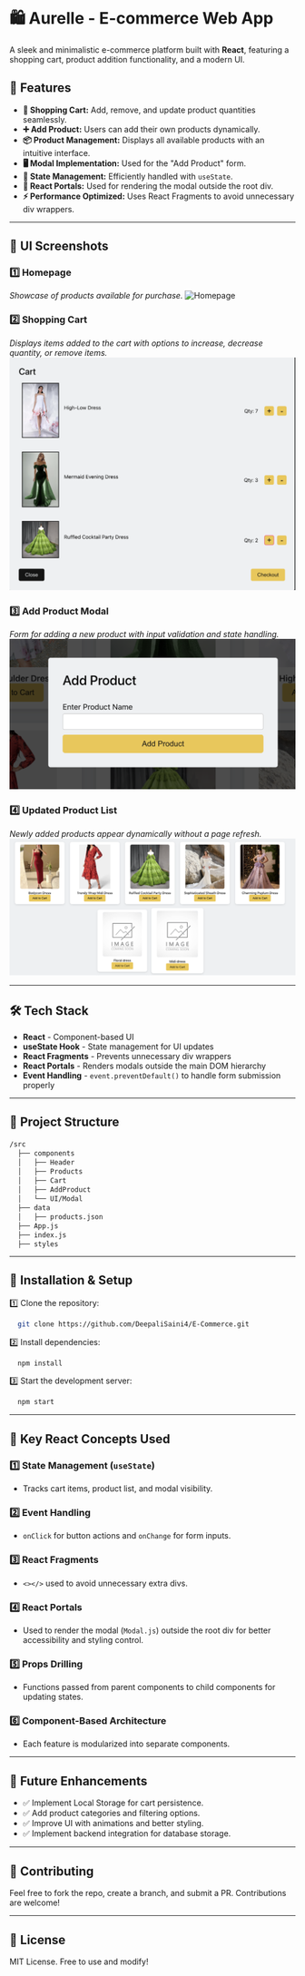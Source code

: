 # 🛍️ Aurelle - E-commerce Web App

A sleek and minimalistic e-commerce platform built with **React**, featuring a shopping cart, product addition functionality, and a modern UI.

## 🚀 Features
- **🛒 Shopping Cart:** Add, remove, and update product quantities seamlessly.
- **➕ Add Product:** Users can add their own products dynamically.
- **📦 Product Management:** Displays all available products with an intuitive interface.
- **🖥️ Modal Implementation:** Used for the "Add Product" form.
- **🔄 State Management:** Efficiently handled with `useState`.
- **🔗 React Portals:** Used for rendering the modal outside the root div.
- **⚡ Performance Optimized:** Uses React Fragments to avoid unnecessary div wrappers.

---

## 📸 UI Screenshots
### 1️⃣ Homepage
*Showcase of products available for purchase.*
![Homepage](public/assets/1.png)


### 2️⃣ Shopping Cart
*Displays items added to the cart with options to increase, decrease quantity, or remove items.*
![Shopping Cart](public/assets/2.png)

### 3️⃣ Add Product Modal
*Form for adding a new product with input validation and state handling.*
![Add Product](public/assets/3.png)

### 4️⃣ Updated Product List
*Newly added products appear dynamically without a page refresh.*
![Added Product](public/assets/4.png)

---

## 🛠️ Tech Stack
- **React** - Component-based UI
- **useState Hook** - State management for UI updates
- **React Fragments** - Prevents unnecessary div wrappers
- **React Portals** - Renders modals outside the main DOM hierarchy
- **Event Handling** - `event.preventDefault()` to handle form submission properly

---

## 📂 Project Structure
```
/src
  ├── components
  │   ├── Header
  │   ├── Products
  │   ├── Cart
  │   ├── AddProduct
  │   └── UI/Modal
  ├── data
  │   ├── products.json
  ├── App.js
  ├── index.js
  ├── styles
```

---

## 🔧 Installation & Setup
1️⃣ Clone the repository:
```bash
  git clone https://github.com/DeepaliSaini4/E-Commerce.git
```
2️⃣ Install dependencies:
```bash
  npm install
```
3️⃣ Start the development server:
```bash
  npm start
```

---

## 🎯 Key React Concepts Used
### 1️⃣ **State Management (`useState`)**
- Tracks cart items, product list, and modal visibility.

### 2️⃣ **Event Handling**
- `onClick` for button actions and `onChange` for form inputs.

### 3️⃣ **React Fragments**
- `<></>` used to avoid unnecessary extra divs.

### 4️⃣ **React Portals**
- Used to render the modal (`Modal.js`) outside the root div for better accessibility and styling control.

### 5️⃣ **Props Drilling**
- Functions passed from parent components to child components for updating states.

### 6️⃣ **Component-Based Architecture**
- Each feature is modularized into separate components.

---

## 📌 Future Enhancements
- ✅ Implement Local Storage for cart persistence.
- ✅ Add product categories and filtering options.
- ✅ Improve UI with animations and better styling.
- ✅ Implement backend integration for database storage.

---

## 📝 Contributing
Feel free to fork the repo, create a branch, and submit a PR. Contributions are welcome!

---

## 📜 License
MIT License. Free to use and modify!

